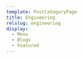 ```yaml
---
template: PostCategoryPage
title: Engineering
relslug: engineering
display:
  - Menu
  - Blogs
  - Featured
---
```

